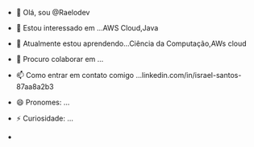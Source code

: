 - 👋 Olá, sou @Raelodev
- 👀 Estou interessado em ...AWS Cloud,Java
- 🌱 Atualmente estou aprendendo...Ciência da Computação,AWs cloud
- 💞️ Procuro colaborar em ...
- 📫 Como entrar em contato comigo ...linkedin.com/in/israel-santos-87aa8a2b3 
- 😄 Pronomes: ...
- ⚡ Curiosidade: ...

- 
<!---
Raelfrances/Raelfrances is a ✨ special ✨ repository because its `README.md` (this file) appears on your GitHub profile.
You can click the Preview link to take a look at your changes.
--->
